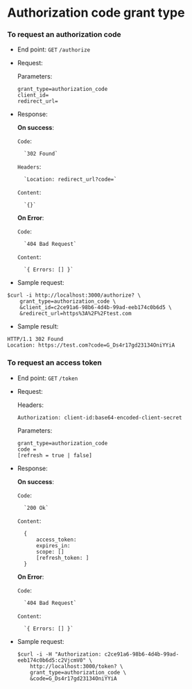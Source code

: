 Authorization code grant type
=============================

### To request an authorization code

* End point:
`GET` `/authorize`

* Request:

    Parameters:
    ```
    grant_type=authorization_code
    client_id=
    redirect_url=
    ```

* Response:

    <b>On success</b>:
    
    `Code`: 
    
        `302 Found`
    
    `Headers`:
    
        `Location: redirect_url?code=`
     
     `Content`:
     
        `{}`

    <b>On Error</b>:
    
    `Code`: 
    
        `404 Bad Request`
    
     `Content`:
     
        `{ Errors: [] }`
 
 * Sample request:

```
$curl -i http://localhost:3000/authorize? \
    grant_type=authorization_code \
    &client_id=c2ce91a6-98b6-4d4b-99ad-eeb174c0b6d5 \
    &redirect_url=https%3A%2F%2Ftest.com
```

 * Sample result:
 
 ```
HTTP/1.1 302 Found
Location: https://test.com?code=G_Ds4r17gd23134OniYYiA
```

### To request an access token
* End point:
`GET` `/token`

* Request:

    Headers:
    ```
    Authorization: client-id:base64-encoded-client-secret
    ```
    Parameters:
    ```
    grant_type=authorization_code
    code =
    [refresh = true | false]
    ```

* Response:

    <b>On success</b>:
    
    `Code`: 
    
        `200 Ok`
    
     `Content`:
     
        {
            access_token: 
            expires_in:
            scope: []
            [refresh_token: ]
        }

    <b>On Error</b>:
    
    `Code`: 
    
        `404 Bad Request`
     
     `Content`:
     
        `{ Errors: [] }`

* Sample request:
    ```
    $curl -i -H "Authorization: c2ce91a6-98b6-4d4b-99ad-eeb174c0b6d5:c2VjcmV0" \
        http://localhost:3000/token? \
        grant_type=authorization_code \
        &code=G_Ds4r17gd23134OniYYiA
    ```

